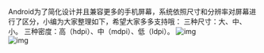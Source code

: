 Android为了简化设计并且兼容更多的手机屏幕，系统依照尺寸和分辨率对屏幕进行了区分，小编为大家整理如下，希望大家多多支持哦：
三种尺寸：大、中、小。
三种密度：高（hdpi）、中（mdpi）、低（ldpi）。
![img](P)  
![img](P)  